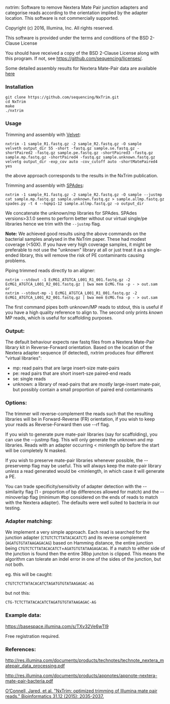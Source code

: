 nxtrim: Software to remove Nextera Mate Pair junction adapters and categorise reads according to the orientation implied by the adapter location.  This software is not commercially supported.

Copyright (c) 2016, Illumina, Inc. All rights reserved.

This software is provided under the terms and conditions of the BSD 2-Clause License

You should have received a copy of the BSD 2-Clause License along with this program. If not, see https://github.com/sequencing/licenses/.

Some detailed assembly results for Nextera Mate-Pair data are available [here](https://github.com/sequencing/NxTrim/wiki/Bacterial-assemblies-using-Nextera-Mate-pairs)


### Installation

```
git clone https://github.com/sequencing/NxTrim.git
cd NxTrim
make
./nxtrim
```

### Usage

Trimming and assembly with [Velvet](https://www.ebi.ac.uk/~zerbino/velvet/):

```
nxtrim -1 sample_R1.fastq.gz -2 sample_R2.fastq.gz -O sample 
velveth output_dir 55 -short -fastq.gz sample.se.fastq.gz -shortPaired2 -fastq.gz sample.pe.fastq.gz -shortPaired3 -fastq.gz sample.mp.fastq.gz -shortPaired4 -fastq.gz sample.unknown.fastq.gz
velvetg output_dir -exp_cov auto -cov_cutoff auto -shortMatePaired4 yes
```
the above approach corresponds to the results in the NxTrim publication.

Trimming and assembly with [SPAdes](http://bioinf.spbau.ru/spades):

```
nxtrim -1 sample_R1.fastq.gz -2 sample_R2.fastq.gz -O sample --justmp
cat sample.mp.fastq.gz sample.unknown.fastq.gz > sample.allmp.fastq.gz
spades.py -t 4 --hqmp1-12 sample.allmp.fastq.gz -o output_dir
```
We concatenate the unknown/mp libraries for SPAdes.  SPAdes versions>3.1.0 seems to perform better without our virtual single/pe libraries hence we trim with the `--justmp` flag. 

**Note:** We achieved good results using the above commands on the bacterial samples analysed in the NxTrim paper.  These had modest coverage (<50X).  If you have very high coverage samples, it might be preferable to not use the "unknown" library at all or just treat it as a single-ended library, this will remove the risk of PE contaminants causing problems.

Piping trimmed reads directly to an aligner:

```
nxtrim --stdout -1 EcMG1_ATGTCA_L001_R1_001.fastq.gz -2 EcMG1_ATGTCA_L001_R2_001.fastq.gz | bwa mem EcMG.fna -p - > out.sam
or
nxtrim --stdout-mp -1 EcMG1_ATGTCA_L001_R1_001.fastq.gz -2 EcMG1_ATGTCA_L001_R2_001.fastq.gz | bwa mem EcMG.fna -p - > out.sam
```
The first command pipes both unknown/MP reads to stdout, this is useful if you have a high quality reference to align to. The second only prints *known* MP reads, which is useful for scaffolding purposes.

### Output:

The default behaviour expects raw fastq files from a Nextera Mate-Pair library kit in Reverse-Forward orientation.  Based on the location of the Nextera adapter sequence (if detected), nxtrim produces four different "virtual libraries":

* mp: read pairs that are large insert-size mate-pairs
* pe: read pairs that are short insert-sze paired-end reads
* se: single reads 
* unknown: a library of read-pairs that are mostly large-insert mate-pair, but possibly contain a small proportion of paired end contaminants

### Options:

The trimmer will reverse-complement the reads such that the resulting libraries will be in Forward-Reverse (FR) orientation, if you wish to keep your reads as Reverse-Forward then use --rf flag.

If you wish to generate pure mate-pair libraries (say for scaffolding), you can use the --justmp flag.  This will only generate the unknown and mp libraries.  Reads with an adapter occurring < minlength bp before the start will be completely N masked.

If you wish to preserve mate-pair libraries whenever possible, the --preservemp flag may be useful.  This will always keep the mate-pair library *unless* a read generated would be <minlength, in which case it will generate a PE.

You can trade specificity/sensitivity of adapter detection with the --similarity flag (1 - proportion of bp differences allowed for match) and the --minoverlap flag (minimum #bp considered on the ends of reads to match with the Nextera adapter).  The defaults were well suited to bacteria in our testing.

### Adapter matching:

We implement a very simple approach. Each read is searched for the junction adapter (`CTGTCTCTTATACACATCT`) and its reverse complement (`AGATGTGTATAAGAGACAG`) based on Hamming distance, the entire junction being `CTGTCTCTTATACACATCT`+`AGATGTGTATAAGAGACAG`. If a match to either side of the junction is found then the entire 38bp juncton is clipped. This means the algorithm can tolerate an indel error in one of the sides of the junction, but not both.

eg. this will be caught:

```
CTGTCTCTTATACACATCTAGATGTGTATAAGAGAC-AG
```

but not this:

```
CTG-TCTCTTATACACATCTAGATGTGTATAAGAGAC-AG
```

### Example data:

https://basespace.illumina.com/s/TXv32Ve6wTl9

Free registration required.

### References:

http://res.illumina.com/documents/products/technotes/technote_nextera_matepair_data_processing.pdf

http://res.illumina.com/documents/products/appnotes/appnote-nextera-mate-pair-bacteria.pdf

[O’Connell, Jared, et al. "NxTrim: optimized trimming of Illumina mate pair reads." Bioinformatics 31.12 (2015): 2035-2037.](http://bioinformatics.oxfordjournals.org/content/31/12/2035.abstract)
